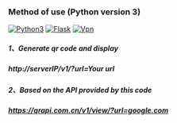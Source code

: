 ### Method of use (Python version 3)
[![Python3](https://img.shields.io/badge/python-3.5-green.svg?style=plastic)](https://www.python.org/)
[![Flask](https://img.shields.io/badge/flask-1.1.2-red.svg?style=plastic)](https://flask.palletsprojects.com/)
[![Vpn](https://img.shields.io/badge/vpn推荐-pyvpn.net%20-lightgrey.svg?style=plastic)](https://pyvpn.net/)
##### 1、Generate qr code and display
##### http://serverIP/v1/?url=Your url
##### 2、Based on the API provided by this code
##### https://qrapi.com.cn/v1/view/?url=google.com
